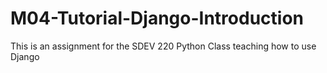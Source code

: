 # M04-Tutorial-Django-Introduction
This is an assignment for the SDEV 220 Python Class teaching how to use Django
